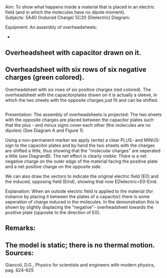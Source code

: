 
## 

Aim: 
To show what happens inside a material that is placed in an electric field (and in which 
the molecules have no dipole moment).  
Subjects: 
5A40 (Induced Charge) 
5C20 (Dielectric) 
Diagram: 
 
Equipment: An assembly of overheadsheets: 

- 
Overheadsheet with capacitor drawn on it. 
- 
Overheadsheet with six rows of six negative charges (green colored). 
- 
Overheadsheet with six rows of six positive charges (red colored). 
The overheadsheet with the capacitorplates drawn on it is actually a sleeve, in which the two sheets with the opposite charges just fit and can be shifted.  
 

## 

 
Presentation: The assembly of overheadsheets is projected: The two sheets with the opposite charges are placed between the capacitor plates such that the plus - and minus signs cover each other (the molecules are no dipoles) (See Diagram A and Figure 1). 

 
Using a non-permanent marker we apply (write) a clear PLUS- and MINUS-sign to the capacitor plates and by hand the two sheets with the charges are shifted a little, thus showing that the "molecular charges" are seperated a little (see DiagramB). The net effect is clearly visible: There is a net negative charge on the outer edge of the material facing the positive plate and a net positive charge on the opposite side. 

We can also draw the vectors to indicate the original electric field (E0) and the induced, opposing field (Eind), showing that now EDielectric=E0-Eind.  

Explanation: When an outside electric field is applied to the material (for instance by placing it 
between the plates of a capacitor) there is some seperation of charge induced in the molecules. In the demonstration this is shown by slightly displacing the "negative"-
overheadsheet towards the positive plate (opposite to the direction of E0).  

Remarks: 
- 
The model is static; there is no thermal motion. 
Sources: 
- 
Giancoli, D.G., Physics for scientists and engineers with modern physics, pag. 624-625 
 
 